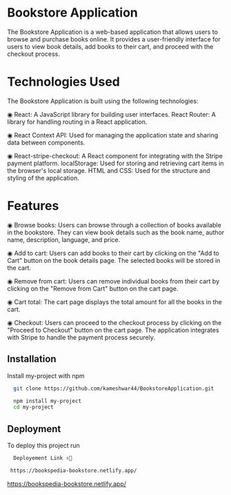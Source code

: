 
# Bookstore Application


The Bookstore Application is a web-based application that allows users to browse and purchase books online. It provides a user-friendly interface for users to view book details, add books to their cart, and proceed with the checkout process.


# Technologies Used
The Bookstore Application is built using the following technologies:

◉ React: A JavaScript library for building user interfaces.
React Router: A library for handling routing in a React application.

◉ React Context API: Used for managing the application state and sharing data between components.

◉ React-stripe-checkout: A React component for integrating with the Stripe payment platform.
localStorage: Used for storing and retrieving cart items in the browser's local storage.
HTML and CSS: Used for the structure and styling of the application.

# Features

◉ Browse books: Users can browse through a collection of books available in the bookstore. They can view book details such as the book name, author name, description, language, and price.

◉ Add to cart: Users can add books to their cart by clicking on the "Add to Cart" button on the book details page. The selected books will be stored in the cart.

◉ Remove from cart: Users can remove individual books from their cart by clicking on the "Remove from Cart" button on the cart page.

◉ Cart total: The cart page displays the total amount for all the books in the cart.

◉ Checkout: Users can proceed to the checkout process by clicking on the "Proceed to Checkout" button on the cart page. The application integrates with Stripe to handle the payment process securely.


## Installation

Install my-project with npm

```bash
  git clone https://github.com/kameshwar44/BookstoreApplication.git
```

```bash
  npm install my-project
  cd my-project
```



## Deployment

To deploy this project run

```bash
  Deployement Link ✌🤞
```
```bash
 https://bookspedia-bookstore.netlify.app/
```
https://bookspedia-bookstore.netlify.app/